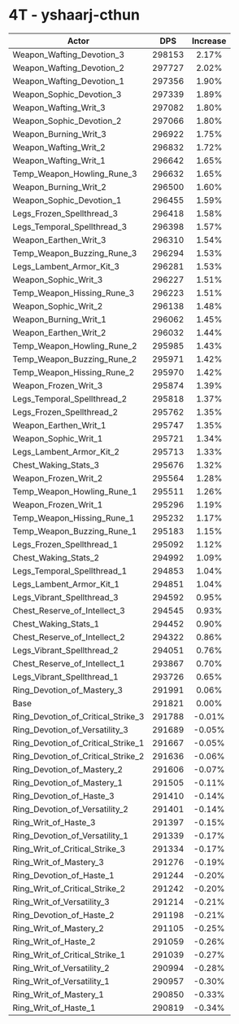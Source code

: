 # 4T - yshaarj-cthun
| Actor | DPS | Increase |
|---|:---:|:---:|
|Weapon_Wafting_Devotion_3|298153|2.17%|
|Weapon_Wafting_Devotion_2|297727|2.02%|
|Weapon_Wafting_Devotion_1|297356|1.90%|
|Weapon_Sophic_Devotion_3|297339|1.89%|
|Weapon_Wafting_Writ_3|297082|1.80%|
|Weapon_Sophic_Devotion_2|297066|1.80%|
|Weapon_Burning_Writ_3|296922|1.75%|
|Weapon_Wafting_Writ_2|296832|1.72%|
|Weapon_Wafting_Writ_1|296642|1.65%|
|Temp_Weapon_Howling_Rune_3|296632|1.65%|
|Weapon_Burning_Writ_2|296500|1.60%|
|Weapon_Sophic_Devotion_1|296455|1.59%|
|Legs_Frozen_Spellthread_3|296418|1.58%|
|Legs_Temporal_Spellthread_3|296398|1.57%|
|Weapon_Earthen_Writ_3|296310|1.54%|
|Temp_Weapon_Buzzing_Rune_3|296294|1.53%|
|Legs_Lambent_Armor_Kit_3|296281|1.53%|
|Weapon_Sophic_Writ_3|296227|1.51%|
|Temp_Weapon_Hissing_Rune_3|296223|1.51%|
|Weapon_Sophic_Writ_2|296138|1.48%|
|Weapon_Burning_Writ_1|296062|1.45%|
|Weapon_Earthen_Writ_2|296032|1.44%|
|Temp_Weapon_Howling_Rune_2|295985|1.43%|
|Temp_Weapon_Buzzing_Rune_2|295971|1.42%|
|Temp_Weapon_Hissing_Rune_2|295970|1.42%|
|Weapon_Frozen_Writ_3|295874|1.39%|
|Legs_Temporal_Spellthread_2|295818|1.37%|
|Legs_Frozen_Spellthread_2|295762|1.35%|
|Weapon_Earthen_Writ_1|295747|1.35%|
|Weapon_Sophic_Writ_1|295721|1.34%|
|Legs_Lambent_Armor_Kit_2|295713|1.33%|
|Chest_Waking_Stats_3|295676|1.32%|
|Weapon_Frozen_Writ_2|295564|1.28%|
|Temp_Weapon_Howling_Rune_1|295511|1.26%|
|Weapon_Frozen_Writ_1|295296|1.19%|
|Temp_Weapon_Hissing_Rune_1|295232|1.17%|
|Temp_Weapon_Buzzing_Rune_1|295183|1.15%|
|Legs_Frozen_Spellthread_1|295092|1.12%|
|Chest_Waking_Stats_2|294992|1.09%|
|Legs_Temporal_Spellthread_1|294853|1.04%|
|Legs_Lambent_Armor_Kit_1|294851|1.04%|
|Legs_Vibrant_Spellthread_3|294592|0.95%|
|Chest_Reserve_of_Intellect_3|294545|0.93%|
|Chest_Waking_Stats_1|294452|0.90%|
|Chest_Reserve_of_Intellect_2|294322|0.86%|
|Legs_Vibrant_Spellthread_2|294051|0.76%|
|Chest_Reserve_of_Intellect_1|293867|0.70%|
|Legs_Vibrant_Spellthread_1|293726|0.65%|
|Ring_Devotion_of_Mastery_3|291991|0.06%|
|Base|291821|0.00%|
|Ring_Devotion_of_Critical_Strike_3|291788|-0.01%|
|Ring_Devotion_of_Versatility_3|291689|-0.05%|
|Ring_Devotion_of_Critical_Strike_1|291667|-0.05%|
|Ring_Devotion_of_Critical_Strike_2|291636|-0.06%|
|Ring_Devotion_of_Mastery_2|291606|-0.07%|
|Ring_Devotion_of_Mastery_1|291505|-0.11%|
|Ring_Devotion_of_Haste_3|291410|-0.14%|
|Ring_Devotion_of_Versatility_2|291401|-0.14%|
|Ring_Writ_of_Haste_3|291397|-0.15%|
|Ring_Devotion_of_Versatility_1|291339|-0.17%|
|Ring_Writ_of_Critical_Strike_3|291334|-0.17%|
|Ring_Writ_of_Mastery_3|291276|-0.19%|
|Ring_Devotion_of_Haste_1|291244|-0.20%|
|Ring_Writ_of_Critical_Strike_2|291242|-0.20%|
|Ring_Writ_of_Versatility_3|291214|-0.21%|
|Ring_Devotion_of_Haste_2|291198|-0.21%|
|Ring_Writ_of_Mastery_2|291105|-0.25%|
|Ring_Writ_of_Haste_2|291059|-0.26%|
|Ring_Writ_of_Critical_Strike_1|291039|-0.27%|
|Ring_Writ_of_Versatility_2|290994|-0.28%|
|Ring_Writ_of_Versatility_1|290957|-0.30%|
|Ring_Writ_of_Mastery_1|290850|-0.33%|
|Ring_Writ_of_Haste_1|290819|-0.34%|
